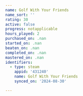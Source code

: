 ```yaml
---
name: Golf With Your Friends
name_sort: ''
rating: 30
active: false
progress: notapplicable
hours_played: 2
purchased_on: .nan
started_on: .nan
beaten_on: .nan
completed_on: .nan
mastered_on: .nan
identifiers:
  - type: steam
    appid: '431240'
    name: Golf With Your Friends
    synced_on: '2024-08-30'

---
```

